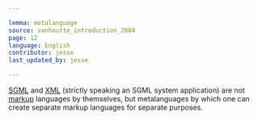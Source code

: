 ```yaml
---

lemma: metalanguage
source: vanhoutte_introduction_2004
page: 12
language: English
contributor: jesse
last_updated_by: jesse

---
```

[SGML](SGML.html) and [XML](XML.html) (strictly speaking an SGML system application) are not [markup](markup.html) languages by themselves, but metalanguages by which one can create separate markup languages for separate purposes.
